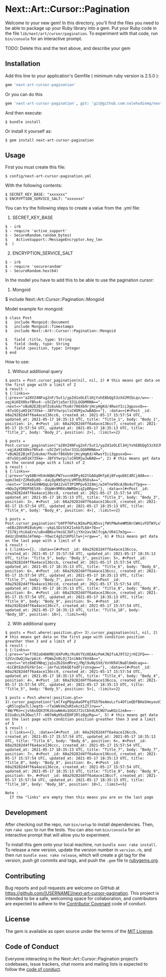 # Next::Art::Cursor::Pagination

Welcome to your new gem! In this directory, you'll find the files you need to be able to package up your Ruby library into a gem. Put your Ruby code in the file `lib/next/art/cursor/pagination`. To experiment with that code, run `bin/console` for an interactive prompt.

TODO: Delete this and the text above, and describe your gem

## Installation

Add this line to your application's Gemfile ( minimum ruby version is 2.5.0 ):

```ruby
gem 'next-art-cursor-pagination'
```

Or you can do this
```ruby
gem 'next-art-cursor-pagination', git: 'git@github.com:solehudinmq/next-art-cursor-pagination.git', branch: 'master'
```

And then execute:

    $ bundle install

Or install it yourself as:

    $ gem install next-art-cursor-pagination

## Usage

First you must create this file:

    $ config/next-art-cursor-pagination.yml

With the following contents:

    $ SECRET_KEY_BASE: "xxxxxxx"
    $ ENCRYPTION_SERVICE_SALT: "xxxxxxx"

You can try the following steps to create a value from the .yml file:

  1. SECRET_KEY_BASE
    
    $ - irb
    $ - require 'active_support'
    $ - SecureRandom.random_bytes(
    $    ActiveSupport::MessageEncryptor.key_len
    $  ) 
  2. ENCRYPTION_SERVICE_SALT

    $ - irb
    $ - require 'securerandom'
    $ - SecureRandom.hex(64)

In the model you have to add this to be able to use the pagination cursor:

  1. Mongoid

  $ include Next::Art::Cursor::Pagination::Mongoid

Model example for mongoid:

    $ class Post
    $   include Mongoid::Document
    $   include Mongoid::Timestamps
    $   include Next::Art::Cursor::Pagination::Mongoid

    $   field :title, type: String
    $   field :body, type: String
    $   field :position, type: Integer
    $ end


How to use:

  1. Without additional query

    $ posts = Post.cursor_pagination(nil, nil, 2) # this means get data on the first page with a limit of 2
    $ result :
    $ {:links=>{:prev=>"a28VZ4NFug2nF/5ut1/ypZd1oOLEl1HjYxhEBbQg53zXdJMIbLqv/w==--xqjAiKEX0kxfBhx4--u5CZeYjo5or331LGGbM0NA==", :next=>"vBuN2E2BjmTZs6ukm/fho8r786Xb9rjHcyHgKd/4RwsYIci3gpuvxQ==--07uSOjuH51K735ke--JBfVYwrpilsCH5MjwJwBAQ=="}, :data=>[#<Post _id: 60a29282d4ff6a4ace136cc6, created_at: 2021-05-17 15:57:54 UTC, updated_at: 2021-05-17 18:35:13 UTC, title: "Title_1", body: "Body_1", position: 1>, #<Post _id: 60a29282d4ff6a4ace136cc7, created_at: 2021-05-17 15:57:54 UTC, updated_at: 2021-05-17 18:35:13 UTC, title: "Title_2", body: "Body_2", position: 2>], :limit=>2}

    $ posts = Post.cursor_pagination("a28VZ4NFug2nF/5ut1/ypZd1oOLEl1HjYxhEBbQg53zXdJMIbLqv/w==--xqjAiKEX0kxfBhx4--u5CZeYjo5or331LGGbM0NA==", "vBuN2E2BjmTZs6ukm/fho8r786Xb9rjHcyHgKd/4RwsYIci3gpuvxQ==--07uSOjuH51K735ke--JBfVYwrpilsCH5MjwJwBAQ==", 2) # this means get data on the second page with a limit of 2
    $ result :
    $ {:links=>{:prev=>"vy68BrH54nNQWiPW7svcnK8Py4GItGAOq0Hfp6j8FvqoEKC4RCjA0A==--epmJ3eErZ2ReDy8Q--daLQy0N5qtnLVMTOLR5OsA==", :next=>"In41kGXNHQqLQrQA1ZvGT3P1MPpv63I8mj/w34Tne9OcAJBo4u77pg==--+NOoIgYDREP9ESX6--DUpWn9M0XsNWRDeiqIp8Rg=="}, :data=>[#<Post _id: 60a29282d4ff6a4ace136cc8, created_at: 2021-05-17 15:57:54 UTC, updated_at: 2021-05-17 18:35:13 UTC, title: "Title_3", body: "Body_3", position: 3>, #<Post _id: 60a29282d4ff6a4ace136cc9, created_at: 2021-05-17 15:57:54 UTC, updated_at: 2021-05-17 18:35:13 UTC, title: "Title_4", body: "Body_4", position: 4>], :limit=>2}

    $ posts = Post.cursor_pagination("U4FP76PxLNImuPGLN5vsjfWtPNwheWMSNrCWHivFDTWYLxTcw9kcCw==--eEBz2DVnM18ukyHc--ykpLSDzSCK21xkb7L6A+7Q==", "IS78jrhi6aErn/u8n4BNsxYmsGC3UFijYXn2av3AlfcgA/VR417m3g==--deUzjDnKOoJ4fmmp--YOwcC4g521KPGltw+j+rgw==", 6) # this means get data on the last page with a limit of 6
    $ result :
    $ {:links=>{}, :data=>[#<Post _id: 60a29282d4ff6a4ace136cca, created_at: 2021-05-17 15:57:54 UTC, updated_at: 2021-05-17 18:35:13 UTC, title: "Title_5", body: "Body_5", position: 5>, #<Post _id: 60a29282d4ff6a4ace136ccb, created_at: 2021-05-17 15:57:54 UTC, updated_at: 2021-05-17 18:35:13 UTC, title: "Title_6", body: "Body_6", position: 6>, #<Post _id: 60a29282d4ff6a4ace136ccc, created_at: 2021-05-17 15:57:54 UTC, updated_at: 2021-05-17 18:35:13 UTC, title: "Title_7", body: "Body_7", position: 7>, #<Post _id: 60a29282d4ff6a4ace136ccd, created_at: 2021-05-17 15:57:54 UTC, updated_at: 2021-05-17 18:35:13 UTC, title: "Title_8", body: "Body_8", position: 8>, #<Post _id: 60a29282d4ff6a4ace136cce, created_at: 2021-05-17 15:57:54 UTC, updated_at: 2021-05-17 18:35:13 UTC, title: "Title_9", body: "Body_9", position: 9>, #<Post _id: 60a29282d4ff6a4ace136ccf, created_at: 2021-05-17 15:57:54 UTC, updated_at: 2021-05-17 18:35:13 UTC, title: "Title_10", body: "Body_10", position: 10>], :limit=>6}

  2. With additional query

    $ posts = Post.where(:position.gt=> 3).cursor_pagination(nil, nil, 2) # this means get data on the first page with condition position greather then 3 and a limit of 2
    $ result :
    $ {:links=>{:prev=>"w+T70IoO4bKMOj6XPvMz/Rs0V7Xz0EA4zPeKJN2fsAJ9T32jrHI2FQ==--S2VzcOwQjGw/pAiX--PbWa2n0LOj71niN4cYkVdA==", :next=>"etz6mEVNbqjjq1uZb2GndMrej/Mgl9uNySVd/VnYKR4lNa8l6mOcag==--6iCBtEdxFGY6rIec--jmrfuLVbkQEfodFjrznsgw=="}, :data=>[#<Post _id: 60a29282d4ff6a4ace136cc9, created_at: 2021-05-17 15:57:54 UTC, updated_at: 2021-05-17 18:35:13 UTC, title: "Title_4", body: "Body_4", position: 4>, #<Post _id: 60a29282d4ff6a4ace136cca, created_at: 2021-05-17 15:57:54 UTC, updated_at: 2021-05-17 18:35:13 UTC, title: "Title_5", body: "Body_5", position: 5>], :limit=>2}

    $ posts = Post.where(:position.gt=> 3).cursor_pagination("LmlfxgPQqxAaGPFq3TG5f6eAmvLcfs4OfieQDfBHaSHeyouVI7Zxvw==--gR5log5w7LlJegtb--rTaSWkVmZoR5xkcX1ZTJrw==", "4W/PKn+cjvS6sUQX3YKzbswNm4u1UGXJ72cCbhdLRCNU7uwKQz1zeA==--DJ1o8cLXk3Owzlf7--H07mNyH5xEEHF2Rlz0gzRg==", 5) # this means get data on the last page with condition position greather then 3 and a limit of 5
    $ result :
    $ {:links=>{}, :data=>[#<Post _id: 60a29282d4ff6a4ace136ccb, created_at: 2021-05-17 15:57:54 UTC, updated_at: 2021-05-17 18:35:13 UTC, title: "Title_6", body: "Body_6", position: 6>, #<Post _id: 60a29282d4ff6a4ace136ccc, created_at: 2021-05-17 15:57:54 UTC, updated_at: 2021-05-17 18:35:13 UTC, title: "Title_7", body: "Body_7", position: 7>, #<Post _id: 60a29282d4ff6a4ace136ccd, created_at: 2021-05-17 15:57:54 UTC, updated_at: 2021-05-17 18:35:13 UTC, title: "Title_8", body: "Body_8", position: 8>, #<Post _id: 60a29282d4ff6a4ace136cce, created_at: 2021-05-17 15:57:54 UTC, updated_at: 2021-05-17 18:35:13 UTC, title: "Title_9", body: "Body_9", position: 9>, #<Post _id: 60a29282d4ff6a4ace136ccf, created_at: 2021-05-17 15:57:54 UTC, updated_at: 2021-05-17 18:35:13 UTC, title: "Title_10", body: "Body_10", position: 10>], :limit=>5}

    Note : 
      If the "links" are empty then this means you are on the last page


## Development

After checking out the repo, run `bin/setup` to install dependencies. Then, run `rake spec` to run the tests. You can also run `bin/console` for an interactive prompt that will allow you to experiment.

To install this gem onto your local machine, run `bundle exec rake install`. To release a new version, update the version number in `version.rb`, and then run `bundle exec rake release`, which will create a git tag for the version, push git commits and tags, and push the `.gem` file to [rubygems.org](https://rubygems.org).

## Contributing

Bug reports and pull requests are welcome on GitHub at https://github.com/[USERNAME]/next-art-cursor-pagination. This project is intended to be a safe, welcoming space for collaboration, and contributors are expected to adhere to the [Contributor Covenant](http://contributor-covenant.org) code of conduct.

## License

The gem is available as open source under the terms of the [MIT License](https://opensource.org/licenses/MIT).

## Code of Conduct

Everyone interacting in the Next::Art::Cursor::Pagination project’s codebases, issue trackers, chat rooms and mailing lists is expected to follow the [code of conduct](https://github.com/[USERNAME]/next-art-cursor-pagination/blob/master/CODE_OF_CONDUCT.md).
